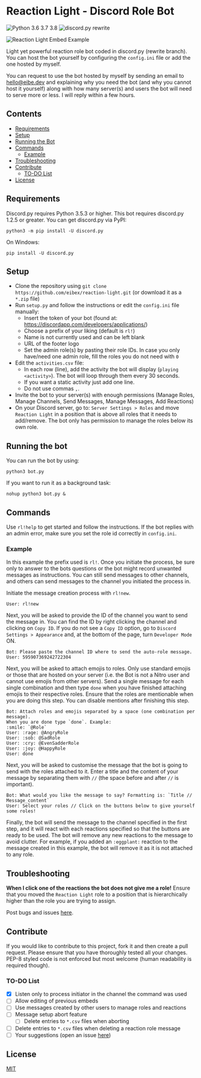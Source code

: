 # Reaction Light - Discord Role Bot
![Python 3.6 3.7 3.8](https://img.shields.io/badge/python-3.5.3%20%7C%203.6%20%7C%203.7-blue.svg)
![discord.py rewrite](https://img.shields.io/badge/discord.py-rewrite-blue.svg)

![Reaction Light Embed Example](https://i.imgur.com/f4b9Qye.png)

Light yet powerful reaction role bot coded in discord.py (rewrite branch).
You can host the bot yourself by configuring the `config.ini` file or add the one hosted by myself.

You can request to use the bot hosted by myself by sending an email to hello@eibe.dev and explaining why you need the bot (and why you cannot host it yourself) along with how many server(s) and users the bot will need to serve more or less. I will reply within a few hours.

## Contents
- [Requirements](https://github.com/eibex/reaction-light#requirements)
- [Setup](https://github.com/eibex/reaction-light#setup)
- [Running the Bot](https://github.com/eibex/reaction-light#running-the-bot)
- [Commands](https://github.com/eibex/reaction-light#commands)
  - [Example](https://github.com/eibex/reaction-light#example)
- [Troubleshooting](https://github.com/eibex/reaction-light#troubleshooting)
- [Contribute](https://github.com/eibex/reaction-light#contribute)
  - [TO-DO List](https://github.com/eibex/reaction-light#to-do-list)
- [License](https://github.com/eibex/reaction-light#license)

## Requirements
Discord.py requires Python 3.5.3 or higher. This bot requires discord.py 1.2.5 or greater.
You can get discord.py via PyPI:
```
python3 -m pip install -U discord.py
```
On Windows:
```
pip install -U discord.py
```
## Setup
- Clone the repository using `git clone https://github.com/eibex/reaction-light.git` (or download it as a `*.zip` file)
- Run `setup.py` and follow the instructions or edit the `config.ini` file manually:
  - Insert the token of your bot (found at: https://discordapp.com/developers/applications/)
  - Choose a prefix of your liking (default is `rl!`)
  - Name is not currently used and can be left blank
  - URL of the footer logo
  - Set the admin role(s) by pasting their role IDs. In case you only have/need one admin role, fill the roles you do not need with `0`
- Edit the `activities.csv` file:
  - In each row (line), add the activity the bot will display (`playing <activity>`). The bot will loop through them every 30 seconds.
  - If you want a static activity just add one line.
  - Do not use commas `,`.
- Invite the bot to your server(s) with enough permissions (Manage Roles, Manage Channels, Send Messages, Manage Messages, Add Reactions)
- On your Discord server, go to: `Server Settings > Roles` and move `Reaction Light` in a position that is above all roles that it needs to add/remove. The bot only has permission to manage the roles below its own role.

## Running the bot
You can run the bot by using:
```
python3 bot.py
```
If you want to run it as a background task:
```
nohup python3 bot.py &
```
## Commands
Use `rl!help` to get started and follow the instructions. If the bot replies with an admin error, make sure you set the role id correctly in `config.ini`.

### Example
In this example the prefix used is `rl!`. Once you initiate the process, be sure only to answer to the bots questions or the bot might record unwanted messages as instructions. You can still send messages to other channels, and others can send messages to the channel you initiated the process in.

Initiate the message creation process with `rl!new`.
```
User: rl!new
```
Next, you will be asked to provide the ID of the channel you want to send the message in. You can find the ID by right clicking the channel and clicking on `Copy ID`. If you do not see a `Copy ID` option, go to `Discord Settings > Appearance` and, at the bottom of the page, turn `Developer Mode` ON.
```
Bot: Please paste the channel ID where to send the auto-role message.
User: 595907369242722304
```
Next, you will be asked to attach emojis to roles. Only use standard emojis or those that are hosted on your server (i.e. the Bot is not a Nitro user and cannot use emojis from other servers). Send a single message for each single combination and then type `done` when you have finished attaching emojis to their respective roles. Ensure that the roles are mentionable when you are doing this step. You can disable mentions after finishing this step.
```
Bot: Attach roles and emojis separated by a space (one combination per message).
When you are done type `done`. Example:
:smile: `@Role`
User: :rage: @AngryRole
User: :sob: @SadRole
User: :cry: @EvenSadderRole
User: :joy: @HappyRole
User: done
```
Next, you will be asked to customise the message that the bot is going to send with the roles attached to it. Enter a title and the content of your message by separating them with ` // ` (the space before and after `//` is important).
```
Bot: What would you like the message to say? Formatting is: `Title // Message_content`
User: Select your roles // Click on the buttons below to give yourself some roles!
```
Finally, the bot will send the message to the channel specified in the first step, and it will react with each reactions specified so that the buttons are ready to be used. The bot will remove any new reactions to the message to avoid clutter. For example, if you added an `:eggplant:` reaction to the message created in this example, the bot will remove it as it is not attached to any role.

## Troubleshooting
**When I click one of the reactions the bot does not give me a role!**
Ensure that you moved the `Reaction Light` role to a position that is hierarchically higher than the role you are trying to assign.

Post bugs and issues [here](https://github.com/eibex/reaction-light/issues).

## Contribute
If you would like to contribute to this project, fork it and then create a pull request. Please ensure that you have thoroughly tested all your changes. PEP-8 styled code is not enforced but most welcome (human readability is required though).

### TO-DO List
- [x] Listen only to process initiator in the channel the command was used
- [ ] Allow editing of previous embeds
- [ ] Use messages created by other users to manage roles and reactions
- [ ] Message setup abort feature
  - [ ] Delete entries to `*.csv` files when aborting
- [ ] Delete entries to `*.csv` files when deleting a reaction role message
- [ ] Your suggestions (open an issue [here](https://github.com/eibex/reaction-light/issues))

## License
[MIT](https://github.com/eibex/reaction-light/blob/master/LICENSE)
